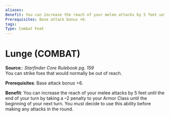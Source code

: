 ```yaml
---
aliases: 
Benefit: You can increase the reach of your melee attacks by 5 feet until the end of your turn by taking a –2 penalty to your Armor Class until the beginning of your next turn. You must decide to use this ability before making any attacks in the round.
Prerequisites: Base attack bonus +6.
tags: 
Type: Combat Feat
---
```


# Lunge (COMBAT)

**Source**:: _Starfinder Core Rulebook pg. 159_  
You can strike foes that would normally be out of reach.

**Prerequisites**: Base attack bonus +6.

**Benefit**: You can increase the reach of your melee attacks by 5 feet until the end of your turn by taking a –2 penalty to your Armor Class until the beginning of your next turn. You must decide to use this ability before making any attacks in the round.
